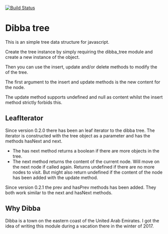[![Build Status](https://travis-ci.org/softbrix/dibba_tree.svg?branch=master)](https://travis-ci.org/softbrix/dibba_tree)

# Dibba tree
This is an simple tree data structure for javascript.

Create the tree instance by simply requiring the dibba_tree module and create a
new instance of the object.

Then you can use the insert, update and/or delete methods to modify the  
of the tree.

The first argument to the insert and update methods is the new content for the node.

The update method supports undefined and null as content whilst the insert
method strictly forbids this.

## LeafIterator

Since version 0.2.0 there has been an leaf iterator to the dibba tree. The iterator
is constructed with the tree object as a parameter and has the methods hasNext and next.
- The has next method returns a boolean if there are more objects in the tree.
- The next method returns the content of the current node. Will move on the next
  node if called again. Returns undefined if there are no more nodes to visit.
  But might also return undefined if the content of the node has been added with
   the update method.

Since version 0.2.1 the prev and hasPrev methods has been added. They both work
similar to the next and hasNext methods.

## Why Dibba
Dibba is a town on the eastern coast of the United Arab Emirates. I got the idea
 of writing this module during a vacation there in the winter of 2017.
